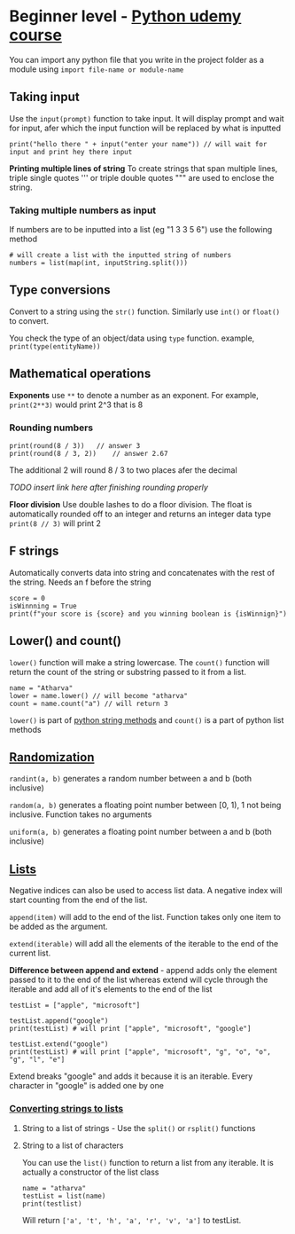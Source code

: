 # Beginner level - [Python udemy course](https://www.udemy.com/course/100-days-of-code/)

You can import any python file that you write in the project folder as a module using `import file-name or module-name`

## Taking input

Use the `input(prompt)` function to take input. It will display prompt and wait for input, afer which the input function will be replaced by what is inputted

```
print("hello there " + input("enter your name")) // will wait for input and print hey there input
```

**Printing multiple lines of string** To create strings that span multiple lines, triple single quotes ''' or triple double quotes """ are used to enclose the string.

### Taking multiple numbers as input

If numbers are to be inputted into a list (eg "1 3 3 5 6") use the following method

```
# will create a list with the inputted string of numbers
numbers = list(map(int, inputString.split()))
```

## Type conversions

Convert to a string using the `str()` function. Similarly use `int()` or `float()` to convert.

You check the type of an object/data using `type` function. example, `print(type(entityName))`

## Mathematical operations

**Exponents** use `**` to denote a number as an exponent. For example, `print(2**3)` would print 2^3 that is 8

### Rounding numbers

```
print(round(8 / 3))   // answer 3
print(round(8 / 3, 2))    // answer 2.67
```

The additional 2 will round 8 / 3 to two places afer the decimal

_TODO insert link here after finishing rounding properly_

**Floor division** Use double lashes to do a floor division. The float is automatically rounded off to an integer and returns an integer data type `print(8 // 3)` will print 2

## F strings

Automatically converts data into string and concatenates with the rest of the string. Needs an f before the string

```
score = 0
isWinnning = True
print(f"your score is {score} and you winning boolean is {isWinnign}")
```

## Lower() and count()

`lower()` function will make a string lowercase. The `count()` function will return the count of the string or substring passed to it from a list.

```
name = "Atharva"
lower = name.lower() // will become "atharva"
count = name.count("a") // will return 3
```

`lower()` is part of [python string methods](https://www.w3schools.com/python/python_ref_string.asp) and `count()` is a part of python list methods

## [Randomization](https://www.w3schools.com/python/module_random.asp)

`randint(a, b)` generates a random number between a and b (both inclusive)

`random(a, b)` generates a floating point number between [0, 1), 1 not being inclusive. Function takes no arguments

`uniform(a, b)` generates a floating point number between a and b (both inclusive)

## [Lists](https://www.w3schools.com/python/python_ref_list.asp)

Negative indices can also be used to access list data. A negative index will start counting from the end of the list.

`append(item)` will add to the end of the list. Function takes only one item to be added as the argument.

`extend(iterable)` will add all the elements of the iterable to the end of the current list.

**Difference between append and extend** - append adds only the element passed to it to the end of the list whereas extend will cycle through the iterable and add all of it's elements to the end of the list

```
testList = ["apple", "microsoft"]

testList.append("google")
print(testList) # will print ["apple", "microsoft", "google"]

testList.extend("google")
print(testList) # will print ["apple", "microsoft", "g", "o", "o", "g", "l", "e"]
```

Extend breaks "google" and adds it because it is an iterable. Every character in "google" is added one by one

### [Converting strings to lists](https://www.askpython.com/python/string/convert-string-to-list-in-python)

1. String to a list of strings - Use the `split()` or `rsplit()` functions

2. String to a list of characters

   You can use the `list()` function to return a list from any iterable. It is actually a constructor of the list class

   ```
   name = "atharva"
   testList = list(name)
   print(testlist)
   ```

   Will return `['a', 't', 'h', 'a', 'r', 'v', 'a']` to testList.
